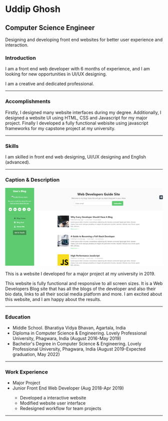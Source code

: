 # Uddip Ghosh
## Computer Science Engineer
<p>Designing and developing front end websites for better user experience and interaction.</p>

<h3>Introduction</h3>
<p>I am a front end web developer with 6 months of experience, and I am looking for new opportunities in UI/UX designing.<p>
<p>I am a creative and dedicated professional.</p>
<hr>

<h3>Accomplishments</h3>
<p>Firstly, I designed many website interfaces during my degree. Additionally, I designed a website UI using HTML, CSS and Javascript for my major project. Finally I developed a fully functional webisite using javascript frameworks for my capstone project at my university.</p>
<hr>

<h3>Skills</h3>
<p>I am skilled in front end web designing, UI/UX designing and English (advanced).</p>
<hr>

<h3>Caption & Description</h3>
<img src="https://raw.githubusercontent.com/uddipg/Portfolio/master/WebDev%20Blog.png" alt="My Project">
<p>This is a website I developed for a major project at my university in 2019.</p>
<p>This website is fully functional and responsive to all screen sizes. It is a Web Developers Blog site that has all the blogs of the developer and also their bio data, links to all their social media platform and more. I am excited about this website, and I am happy about the results.</p>
<hr>

<h3>Education</h3>
<ul>
  <li>Middle School. Bharatiya Vidya Bhavan, Agartala, India</li>
  <li>Diploma in Computer Science & Engineering. Lovely Professional University, Phagwara, India (August 2016-May 2019)</li>
  <li>Bachelor's Degree in Computer Science & Engineering. Lovely Professional University, Phagwara, India (August 2019-Expected graduation, May 2022)</li>
</ul>
<hr>

<h3>Work Experience</h3>
<ul>
  <li>Major Project</li>
  <li>Junior Front End Web Developer (Aug 2018-Apr 2019)</li>
  <ul>
    <li>Developed a interactive website</li>
    <li>Modified website user interface</li>
    <li>Redesigned workflow for team projects</li>
  </ul>
</ul>
<hr>
